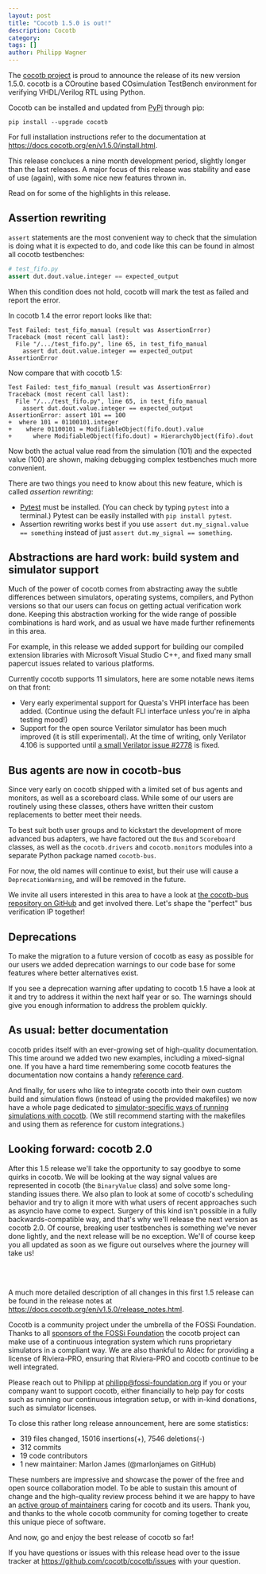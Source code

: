 ```yaml
---
layout: post
title: "Cocotb 1.5.0 is out!"
description: Cocotb
category:
tags: []
author: Philipp Wagner
---
```


The [cocotb project](https://github.com/cocotb/cocotb) is proud to announce the release of its new version 1.5.0.
cocotb is a COroutine based COsimulation TestBench environment for verifying VHDL/Verilog RTL using Python.

Cocotb can be installed and updated from [PyPi](https://pypi.org/project/cocotb/) through pip:

```shell
pip install --upgrade cocotb
```

For full installation instructions refer to the documentation at <https://docs.cocotb.org/en/v1.5.0/install.html>.

This release concluces a nine month development period, slightly longer than the last releases.
A major focus of this release was stability and ease of use (again), with some nice new features thrown in.

Read on for some of the highlights in this release.


## Assertion rewriting

`assert` statements are the most convenient way to check that the simulation is doing what it is expected to do, and code like this can be found in almost all cocotb testbenches:

```python
# test_fifo.py
assert dut.dout.value.integer == expected_output
```

When this condition does not hold, cocotb will mark the test as failed and report the error.

In cocotb 1.4 the error report looks like that:

```
Test Failed: test_fifo_manual (result was AssertionError)
Traceback (most recent call last):
  File "/.../test_fifo.py", line 65, in test_fifo_manual
    assert dut.dout.value.integer == expected_output
AssertionError
```

Now compare that with cocotb 1.5:

```
Test Failed: test_fifo_manual (result was AssertionError)
Traceback (most recent call last):
  File "/.../test_fifo.py", line 65, in test_fifo_manual
    assert dut.dout.value.integer == expected_output
AssertionError: assert 101 == 100
+  where 101 = 01100101.integer
+    where 01100101 = ModifiableObject(fifo.dout).value
+      where ModifiableObject(fifo.dout) = HierarchyObject(fifo).dout

```

Now both the actual value read from the simulation (101) and the expected value (100) are shown, making debugging complex testbenches much more convenient.

There are two things you need to know about this new feature, which is called *assertion rewriting*:
* [Pytest](https://docs.pytest.org/en/stable/) must be installed. (You can check by typing `pytest` into a terminal.) Pytest can be easily installed with `pip install pytest`.
* Assertion rewriting works best if you use `assert dut.my_signal.value == something` instead of just `assert dut.my_signal == something`.


## Abstractions are hard work: build system and simulator support

Much of the power of cocotb comes from abstracting away the subtle differences between simulators, operating systems, compilers, and Python versions so that our users can focus on getting actual verification work done.
Keeping this abstraction working for the wide range of possible combinations is hard work, and as usual we have made further refinements in this area.

For example, in this release we added support for building our compiled extension libraries with Microsoft Visual Studio C++, and fixed many small papercut issues related to various platforms.

Currently cocotb supports 11 simulators, here are some notable news items on that front:
- Very early experimental support for Questa's VHPI interface has been added. (Continue using the default FLI interface unless you're in alpha testing mood!)
- Support for the open source Verilator simulator has been much improved (it is still experimental).
  At the time of writing, only Verilator 4.106 is supported until [a small Verilator issue #2778](https://github.com/verilator/verilator/issues/2778) is fixed.

## Bus agents are now in cocotb-bus

Since very early on cocotb shipped with a limited set of bus agents and monitors, as well as a scoreboard class.
While some of our users are routinely using these classes, others have written their custom replacements to better meet their needs.

To best suit both user groups and to kickstart the development of more advanced bus adapters, we have factored out the `Bus` and `Scoreboard` classes, as well as the `cocotb.drivers` and `cocotb.monitors` modules into a separate Python package named `cocotb-bus`.

For now, the old names will continue to exist, but their use will cause a `DeprecationWarning`, and will be removed in the future.

We invite all users interested in this area to have a look at [the cocotb-bus repository on GitHub](https://github.com/cocotb/cocotb-bus) and get involved there.
Let's shape the "perfect" bus verification IP together!


## Deprecations

To make the migration to a future version of cocotb as easy as possible for our users we added deprecation warnings to our code base for some features where better alternatives exist.

If you see a deprecation warning after updating to cocotb 1.5 have a look at it and try to address it within the next half year or so.
The warnings should give you enough information to address the problem quickly.

## As usual: better documentation

cocotb prides itself with an ever-growing set of high-quality documentation.
This time around we added two new examples, including a mixed-signal one.
If you have a hard time remembering some cocotb features the documentation now contains a handy [reference card](https://docs.cocotb.org/en/v1.5.0/refcard.html).

And finally, for users who like to integrate cocotb into their own custom build and simulation flows (instead of using the provided makefiles) we now have a whole page dedicated to [simulator-specific ways of running simulations with cocotb](https://docs.cocotb.org/en/v1.5.0/custom_flows.html).
(We still recommend starting with the makefiles and using them as reference for custom integrations.)

## Looking forward: cocotb 2.0

After this 1.5 release we'll take the opportunity to say goodbye to some quirks in cocotb.
We will be looking at the way signal values are represented in cocotb (the `BinaryValue` class) and solve some long-standing issues there.
We also plan to look at some of cocotb's scheduling behavior and try to align it more with what users of recent approaches such as asyncio have come to expect.
Surgery of this kind isn't possible in a fully backwards-compatible way, and that's why we'll release the next version as cocotb 2.0.
Of course, breaking user testbenches is something we've never done lightly, and the next release will be no exception.
We'll of course keep you all updated as soon as we figure out ourselves where the journey will take us!

<br/><br/>

A much more detailed description of all changes in this first 1.5 release can be found in the release notes at <https://docs.cocotb.org/en/v1.5.0/release_notes.html>.

Cocotb is a community project under the umbrella of the FOSSi Foundation. Thanks to all [sponsors of the FOSSi Foundation](https://www.fossi-foundation.org/sponsors) the cocotb project can make use of a continuous integration system which runs proprietary simulators in a compliant way. We are also thankful to Aldec for providing a license of Riviera-PRO, ensuring that Riviera-PRO and cocotb continue to be well integrated.

Please reach out to Philipp at [philipp@fossi-foundation.org](mailto:philipp@fossi-foundation.org) if you or your company want to support cocotb, either financially to help pay for costs such as running our continuous integration setup, or with in-kind donations, such as simulator licenses.

To close this rather long release announcement, here are some statistics:

- 319 files changed, 15016 insertions(+), 7546 deletions(-)
- 312 commits
- 19 code contributors
- 1 new maintainer: Marlon James (@marlonjames on GitHub)

These numbers are impressive and showcase the power of the free and open source collaboration model.
To be able to sustain this amount of change and the high-quality review process behind it we are happy to have an [active group of maintainers](https://github.com/cocotb/cocotb/blob/master/CONTRIBUTING.md#maintainers) caring for cocotb and its users.
Thank you, and thanks to the whole cocotb community for coming together to create this unique piece of software.

And now, go and enjoy the best release of cocotb so far!

If you have questions or issues with this release head over to the issue tracker at <https://github.com/cocotb/cocotb/issues> with your question.
